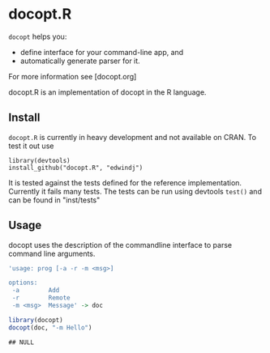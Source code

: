 docopt.R
========================================================

`docopt` helps you:

- define interface for your command-line app, and
- automatically generate parser for it.

For more information see [docopt.org]

docopt.R is an implementation of docopt in the R language.

Install
-------

`docopt.R` is currently in heavy development and not available on CRAN.
To test it out use
```
library(devtools)
install_github("docopt.R", "edwindj")
```

It is tested against the tests defined for the reference implementation.
Currently it fails many tests. 
The tests can be run using devtools `test()` and can be found in "inst/tests"

Usage
-----

docopt uses the description of the commandline interface to parse command line
arguments.


```r
'usage: prog [-a -r -m <msg>]

options:
 -a        Add
 -r        Remote
 -m <msg>  Message' -> doc

library(docopt)
docopt(doc, "-m Hello")
```

```
## NULL
```


